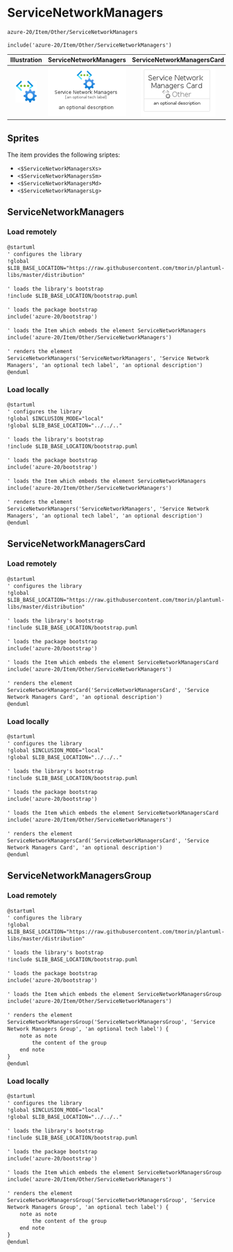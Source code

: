 # ServiceNetworkManagers


```text
azure-20/Item/Other/ServiceNetworkManagers
```

```text
include('azure-20/Item/Other/ServiceNetworkManagers')
```



| Illustration | ServiceNetworkManagers | ServiceNetworkManagersCard | ServiceNetworkManagersGroup |
| :---: | :---: | :---: | :---: |
| ![illustration for Illustration](../../../azure-20/Item/Other/ServiceNetworkManagers.png) | ![illustration for ServiceNetworkManagers](../../../azure-20/Item/Other/ServiceNetworkManagers.Local.png) | ![illustration for ServiceNetworkManagersCard](../../../azure-20/Item/Other/ServiceNetworkManagersCard.Local.png) | ![illustration for ServiceNetworkManagersGroup](../../../azure-20/Item/Other/ServiceNetworkManagersGroup.Local.png) |



## Sprites
The item provides the following sriptes:

- `<$ServiceNetworkManagersXs>`
- `<$ServiceNetworkManagersSm>`
- `<$ServiceNetworkManagersMd>`
- `<$ServiceNetworkManagersLg>`





## ServiceNetworkManagers

### Load remotely
```plantuml
@startuml
' configures the library
!global $LIB_BASE_LOCATION="https://raw.githubusercontent.com/tmorin/plantuml-libs/master/distribution"

' loads the library's bootstrap
!include $LIB_BASE_LOCATION/bootstrap.puml

' loads the package bootstrap
include('azure-20/bootstrap')

' loads the Item which embeds the element ServiceNetworkManagers
include('azure-20/Item/Other/ServiceNetworkManagers')

' renders the element
ServiceNetworkManagers('ServiceNetworkManagers', 'Service Network Managers', 'an optional tech label', 'an optional description')
@enduml
```

### Load locally
```plantuml
@startuml
' configures the library
!global $INCLUSION_MODE="local"
!global $LIB_BASE_LOCATION="../../.."

' loads the library's bootstrap
!include $LIB_BASE_LOCATION/bootstrap.puml

' loads the package bootstrap
include('azure-20/bootstrap')

' loads the Item which embeds the element ServiceNetworkManagers
include('azure-20/Item/Other/ServiceNetworkManagers')

' renders the element
ServiceNetworkManagers('ServiceNetworkManagers', 'Service Network Managers', 'an optional tech label', 'an optional description')
@enduml
```

## ServiceNetworkManagersCard

### Load remotely
```plantuml
@startuml
' configures the library
!global $LIB_BASE_LOCATION="https://raw.githubusercontent.com/tmorin/plantuml-libs/master/distribution"

' loads the library's bootstrap
!include $LIB_BASE_LOCATION/bootstrap.puml

' loads the package bootstrap
include('azure-20/bootstrap')

' loads the Item which embeds the element ServiceNetworkManagersCard
include('azure-20/Item/Other/ServiceNetworkManagers')

' renders the element
ServiceNetworkManagersCard('ServiceNetworkManagersCard', 'Service Network Managers Card', 'an optional description')
@enduml
```

### Load locally
```plantuml
@startuml
' configures the library
!global $INCLUSION_MODE="local"
!global $LIB_BASE_LOCATION="../../.."

' loads the library's bootstrap
!include $LIB_BASE_LOCATION/bootstrap.puml

' loads the package bootstrap
include('azure-20/bootstrap')

' loads the Item which embeds the element ServiceNetworkManagersCard
include('azure-20/Item/Other/ServiceNetworkManagers')

' renders the element
ServiceNetworkManagersCard('ServiceNetworkManagersCard', 'Service Network Managers Card', 'an optional description')
@enduml
```

## ServiceNetworkManagersGroup

### Load remotely
```plantuml
@startuml
' configures the library
!global $LIB_BASE_LOCATION="https://raw.githubusercontent.com/tmorin/plantuml-libs/master/distribution"

' loads the library's bootstrap
!include $LIB_BASE_LOCATION/bootstrap.puml

' loads the package bootstrap
include('azure-20/bootstrap')

' loads the Item which embeds the element ServiceNetworkManagersGroup
include('azure-20/Item/Other/ServiceNetworkManagers')

' renders the element
ServiceNetworkManagersGroup('ServiceNetworkManagersGroup', 'Service Network Managers Group', 'an optional tech label') {
    note as note
        the content of the group
    end note
}
@enduml
```

### Load locally
```plantuml
@startuml
' configures the library
!global $INCLUSION_MODE="local"
!global $LIB_BASE_LOCATION="../../.."

' loads the library's bootstrap
!include $LIB_BASE_LOCATION/bootstrap.puml

' loads the package bootstrap
include('azure-20/bootstrap')

' loads the Item which embeds the element ServiceNetworkManagersGroup
include('azure-20/Item/Other/ServiceNetworkManagers')

' renders the element
ServiceNetworkManagersGroup('ServiceNetworkManagersGroup', 'Service Network Managers Group', 'an optional tech label') {
    note as note
        the content of the group
    end note
}
@enduml
```

